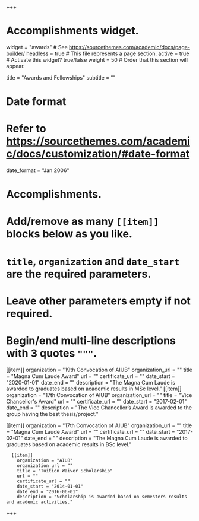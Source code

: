 +++
# Accomplishments widget.
widget = "awards"  # See https://sourcethemes.com/academic/docs/page-builder/
headless = true  # This file represents a page section.
active = true  # Activate this widget? true/false
weight = 50  # Order that this section will appear.

title = "Awards and Fellowships"
subtitle = ""

# Date format
#   Refer to https://sourcethemes.com/academic/docs/customization/#date-format
date_format = "Jan 2006"

# Accomplishments.
#   Add/remove as many `[[item]]` blocks below as you like.
#   `title`, `organization` and `date_start` are the required parameters.
#   Leave other parameters empty if not required.
#   Begin/end multi-line descriptions with 3 quotes `"""`.


[[item]]
  organization = "19th Convocation of AIUB"
  organization_url = ""
  title = "Magna Cum Laude Award"
  url = ""
  certificate_url = ""
  date_start = "2020-01-01"
  date_end = ""
  description = "The Magna Cum Laude is awarded to graduates based on academic results in MSc level."
[[item]]
  organization = "17th Convocation of AIUB"
  organization_url = ""
  title = "Vice Chancellor's Award"
  url = ""
  certificate_url = ""
  date_start = "2017-02-01"
  date_end = ""
  description = "The Vice Chancellor’s Award is awarded to the group having the best thesis/project."

  [[item]]
    organization = "17th Convocation of AIUB"
    organization_url = ""
    title = "Magna Cum Laude Award"
    url = ""
    certificate_url = ""
    date_start = "2017-02-01"
    date_end = ""
    description = "The Magna Cum Laude is awarded to graduates based on academic results in BSc level."


      [[item]]
        organization = "AIUB"
        organization_url = ""
        title = "Tuition Waiver Scholarship"
        url = ""
        certificate_url = ""
        date_start = "2014-01-01"
        date_end = "2016-06-01"
        description = "Scholarship is awarded based on semesters results and academic activities."

+++
